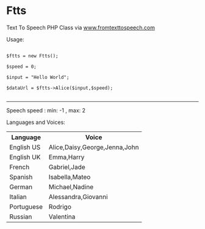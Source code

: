 # Ftts
Text To Speech PHP Class via www.fromtexttospeech.com


Usage:

<pre><code>
$ftts = new Ftts();

$speed = 0; <br>
$input = "Hello World";

$dataUrl = $ftts->Alice($input,$speed);

</pre></code>

-----------------------------------------------------------------------------

Speech speed : min: -1 , max: 2


Languages and Voices:


<table>
  <tr>
    <th>Language</th>
    <th>Voice</th>
    </tr>
      <tr>
        <td>English US</td>
        <td>Alice,Daisy,George,Jenna,John</td>
  </tr>
  <tr>
        <td>English UK</td>
        <td>Emma,Harry</td>
  </tr>
  <tr>
        <td>French</td>
        <td>Gabriel,Jade</td>
  </tr>
  <tr>
        <td>Spanish</td>
        <td>Isabella,Mateo</td>
  </tr>
  <tr>
        <td>German</td>
        <td> Michael,Nadine</td>
  </tr>
  <tr>
        <td>Italian</td>
        <td>Alessandra,Giovanni</td>
  </tr>
  <tr>
        <td>Portuguese</td>
        <td>Rodrigo</td>
  </tr>
  <tr>
        <td>Russian</td>
        <td>Valentina</td>
  </tr>

</table>


